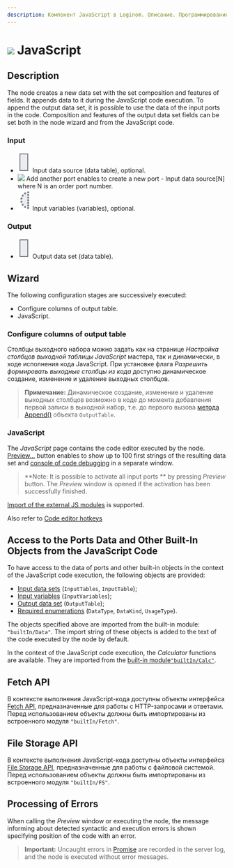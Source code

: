 ```yaml
---
description: Компонент JavaScript в Loginom. Описание. Программирование на JavaScript. Мастер настройки.
---
```


# ![](./../../../images/icons/components/javascript_default.svg) JavaScript

## Description

The node creates a new data set with the set composition and features of fields. It appends data to it during the JavaScript code execution. To append the output data set, it is possible to use the data of the input ports in the code.
Composition and features of the output data set fields can be set both in the node wizard and from the JavaScript code.

### Input

* ![](./../../../images/icons/app/node/ports/outputs/table_inactive.svg) Input data source (data table), optional.
* ![](./../../../images/icons/app/node/ports/add/add_inactive_default.svg) Add another port enables to create a new port - Input data source[N] where N is an order port number.
* ![](./../../../images/icons/app/node/ports/inputs-optional/variable_inactive.svg) Input variables (variables), optional.

### Output

* ![](./../../../images/icons/app/node/ports/outputs/table_inactive.svg) Output data set (data table).

## Wizard

The following configuration stages are successively executed:

* Configure columns of output table.
* JavaScript.

### Configure columns of output table

Столбцы выходного набора можно задать как на странице *Настройка столбцов выходной таблицы JavaScript* мастера, так и динамически, в ходе исполнения кода JavaScript. При установке флага *Разрешить формировать выходные столбцы из кода* доступно динамическое создание, изменение и удаление выходных столбцов.

> **Примечание:** Динамическое создание, изменение и удаление выходных столбцов возможно в коде до момента добавления первой записи в выходной набор, т.е. до первого вызова [метода Append()](./output-table.md#metody-outputtable) объекта `OutputTable`.

### JavaScript

The *JavaScript* page contains the code editor executed by the node. [Preview…](./../../../visualization/preview/preview.md) button enables to show up to 100 first strings of the resulting data set and [console of code debugging](./console.md) in a separate window.

> **Note: It is possible to activate all input ports ** by pressing *Preview* button. The *Preview* window is opened if the activation has been successfully finished.

[Import of the external JS modules](./external-modules.md) is supported.

Also refer to [Code editor hotkeys](./hotkeys.md)

## Access to the Ports Data and Other Built-In Objects from the JavaScript Code

To have access to the data of ports and other built-in objects in the context of the JavaScript code execution, the following objects are provided:

* [Input data sets](./input-tables.md) (`InputTables`, `InputTable`);
* [Input variables](./input-variables.md) (`InputVariables`);
* [Output data set](./output-table.md) (`OutputTable`);
* [Required enumerations](./enum.md) (`DataType`, `DataKind`, `UsageType`).

The objects specified above are imported from the built-in module: `"builtIn/Data"`. The import string of these objects is added to the text of the code executed by the node by default.

In the context of the JavaScript code execution, the *Calculator* functions are available. They are imported from the [built-in module`"builtIn/Calc"`](./calc-functions.md).

## Fetch API

В контексте выполнения JavaScript-кода доступны объекты интерфейса [Fetch API](./fetch-api.md), предназначенные для работы с HTTP-запросами и ответами. Перед использованием объекты должны быть импортированы из встроенного модуля `"builtIn/Fetch"`.

## File Storage API

В контексте выполнения JavaScript-кода доступны объекты интерфейса [File Storage API](./fileapi.md), предназначенные для работы с файловой системой. Перед использованием объекты должны быть импортированы из встроенного модуля `"builtIn/FS"`.

## Processing of Errors

When calling the *Preview* window or executing the node, the message informing about detected syntactic and execution errors is shown specifying position of the code with an error.

> **Important:** Uncaught errors in [Promise](https://developer.mozilla.org/ru/docs/Web/JavaScript/Reference/Global_Objects/Promise) are recorded in the server log, and the node is executed without error messages.
